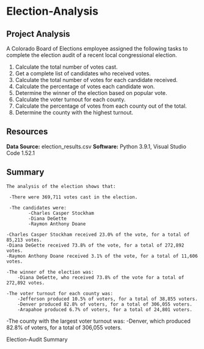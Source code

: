 # Election-Analysis
## Project Analysis

A Colorado Board of Elections employee assigned the following tasks to complete the election audit of a recent local congressional election.

1. Calculate the total number of votes cast.
2. Get a complete list of candidates who received votes.
3. Calculate the total number of votes for each candidate received. 
4. Calculate the percentage of votes each candidate won.
5. Determine the winner of the election based on popular vote.
6. Calculate the voter turnout for each county.
7. Calculate the percentage of votes from each county out of the total.
8. Determine the county with the highest turnout.

## Resources

**Data Source:** election_results.csv
**Software:** Python 3.9.1, Visual Studio Code 1.52.1


## Summary
    
    The analysis of the election shows that:

     -There were 369,711 votes cast in the election.

     -The candidates were:
            -Charles Casper Stockham
            -Diana DeGette
            -Raymon Anthony Doane

    -Charles Casper Stockham received 23.0% of the vote, for a total of 85,213 votes. 
    -Diana DeGette received 73.8% of the vote, for a total of 272,892 votes.
    -Raymon Anthony Doane received 3.1% of the vote, for a total of 11,606 votes.  
    
    -The winner of the election was:
        -Diana DeGette, who received 73.8% of the vote for a total of 272,892 votes.   

    -The voter turnout for each county was:   
        -Jefferson produced 10.5% of voters, for a total of 38,855 voters.
        -Denver produced 82.8% of voters, for a total of 306,055 voters.
        -Arapahoe produced 6.7% of voters, for a total of 24,801 voters.

-The county with the largest voter turnout was:
        -Denver, which produced 82.8% of voters, for a total of 306,055 voters.


Election-Audit Summary        
